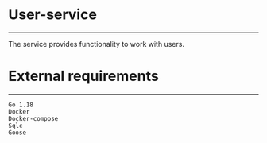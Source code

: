 # User-service
***
The service provides functionality to work with users.

# External requirements
***
    Go 1.18
    Docker
    Docker-compose
    Sqlc
    Goose
